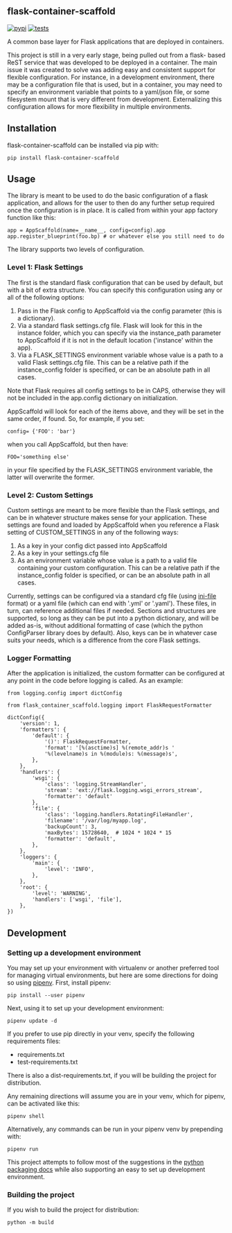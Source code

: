 ## flask-container-scaffold

[![pypi](https://img.shields.io/pypi/v/flask-container-scaffold.svg)](https://pypi.python.org/pypi/flask-container-scaffold)
[![tests](https://github.com/release-depot/flask-container-scaffold/actions/workflows/test.yml/badge.svg)](https://github.com/release-depot/flask-container-scaffold/actions/workflows/test.yml)

A common base layer for Flask applications that are deployed in containers.

This project is still in a very early stage, being pulled out from a flask-
based ReST service that was developed to be deployed in a container.  The
main issue it was created to solve was adding easy and consistent support
for flexible configuration.  For instance, in a development environment, there
may be a configuration file that is used, but in a container, you may need to
specify an environment variable that points to a yaml/json file, or some
filesystem mount that is very different from development.  Externalizing this
configuration allows for more flexibility in multiple environments.

## Installation

flask-container-scaffold can be installed via pip with:

    pip install flask-container-scaffold

## Usage

The library is meant to be used to do the basic configuration of a flask
application, and allows for the user to then do any further setup required once
the configuration is in place.  It is called from within your app factory
function like this:

    app = AppScaffold(name=__name__, config=config).app
    app.register_blueprint(foo.bp) # or whatever else you still need to do

The library supports two levels of configuration.

### Level 1: Flask Settings

The first is the standard flask configuration that can be used by default, but
with a bit of extra structure.  You can specify this configuration using any or
all of the following options:

1. Pass in the Flask config to AppScaffold via the config parameter (this is a
   dictionary).
2. Via a standard flask settings.cfg file.  Flask will look for this in the
   instance folder, which you can specify via the instance_path parameter to
   AppScaffold if it is not in the default location ('instance' within the app).
3. Via a FLASK_SETTINGS environment variable whose value is a path to a valid
   Flask settings.cfg file. This can be a relative path if the instance_config
   folder is specified, or can be an absolute path in all cases.

Note that Flask requires all config settings to be in CAPS, otherwise they will
not be included in the app.config dictionary on initialization.

AppScaffold will look for each of the items above, and they will be set in the
same order, if found.  So, for example, if you set:

    config= {'FOO': 'bar'}

when you call AppScaffold, but then have:

    FOO='something else'

in your file specified by the FLASK_SETTINGS environment variable, the latter
will overwrite the former.

### Level 2: Custom Settings

Custom settings are meant to be more flexible than the Flask settings, and can
be in whatever structure makes sense for your application.  These settings are
found and loaded by AppScaffold when you reference a Flask setting of
CUSTOM_SETTINGS in any of the following ways:

1. As a key in your config dict passed into AppScaffold
2. As a key in your settings.cfg file
3. As an environment variable whose value is a path to a valid file containing
   your custom configuration. This can be a relative path if the
   instance_config folder is specified, or can be an absolute path in all cases.

Currently, settings can be configured via a standard cfg file (using
[ini-file](https://docs.python.org/3/library/configparser.html#supported-ini-file-structure)
format) or a yaml file (which can end with '.yml' or '.yaml'). These files, in
turn, can reference additional files if needed.  Sections and structures are
supported, so long as they can be put into a python dictionary, and will be
added as-is, without additional formatting of case (which the python
ConfigParser library does by default). Also, keys can be in whatever case suits
your needs, which is a difference from the core Flask settings.

### Logger Formatting

After the application is initialized, the custom formatter can be
configured at any point in the code before logging is called. As an
example:

    from logging.config import dictConfig

    from flask_container_scaffold.logging import FlaskRequestFormatter

    dictConfig({
        'version': 1,
        'formatters': {
            'default': {
                '()': FlaskRequestFormatter,
                'format': '[%(asctime)s] %(remote_addr)s '
                '%(levelname)s in %(module)s: %(message)s',
            },
        },
        'handlers': {
            'wsgi': {
                'class': 'logging.StreamHandler',
                'stream': 'ext://flask.logging.wsgi_errors_stream',
                'formatter': 'default'
            },
            'file': {
                'class': 'logging.handlers.RotatingFileHandler',
                'filename': '/var/log/myapp.log',
                'backupCount': 3,
                'maxBytes': 15728640,  # 1024 * 1024 * 15
                'formatter': 'default',
            },
        },
        'loggers': {
            'main': {
                'level': 'INFO',
            },
        },
        'root': {
            'level': 'WARNING',
            'handlers': ['wsgi', 'file'],
        },
    })

## Development

### Setting up a development environment

You may set up your environment with virtualenv or another preferred tool for
managing virtual environments, but here are some directions for doing so using
[pipenv](https://pipenv.pypa.io/en/latest/). First, install pipenv:

    pip install --user pipenv

Next, using it to set up your development environment:

    pipenv update -d

If you prefer to use pip directly in your venv, specify the following
requirements files:

  - requirements.txt
  - test-requirements.txt

There is also a dist-requirements.txt, if you will be building the project
for distribution.

Any remaining directions will assume you are in your venv, which for pipenv,
can be activated like this:

    pipenv shell

Alternatively, any commands can be run in your pipenv venv by prepending with:

    pipenv run

This project attempts to follow most of the suggestions in the [python packaging
docs](https://packaging.python.org/tutorials/packaging-projects/) while also
supporting an easy to set up development environment.

### Building the project

If you wish to build the project for distribution:

    python -m build

